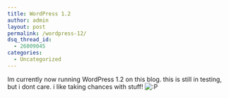 ```yaml
---
title: WordPress 1.2
author: admin
layout: post
permalink: /wordpress-12/
dsq_thread_id:
  - 26009045
categories:
  - Uncategorized
---
```

Im currently now running WordPress 1.2 on this blog. this is still in testing, but i dont care. i like taking chances with stuff! <img src="http://blog.lotas-smartman.net/wp-includes/images/smilies/icon_razz.gif" alt=":P" class="wp-smiley" />